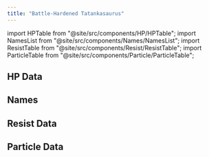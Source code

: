 ```yaml
---
title: "Battle-Hardened Tatankasaurus"
---
```


import HPTable from "@site/src/components/HP/HPTable";
import NamesList from "@site/src/components/Names/NamesList";
import ResistTable from "@site/src/components/Resist/ResistTable";
import ParticleTable from "@site/src/components/Particle/ParticleTable";

## HP Data

<HPTable item_key="battlehardenedtatankasaurus" data_src="enemy" />

## Names

<NamesList item_key="battlehardenedtatankasaurus" data_src="enemy" />

## Resist Data

<ResistTable item_key="battlehardenedtatankasaurus" data_src="enemy" />

## Particle Data

<ParticleTable item_key="battlehardenedtatankasaurus" data_src="enemy" />
